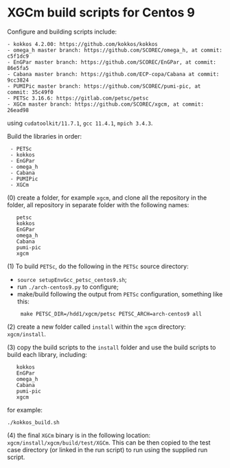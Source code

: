 # XGCm build scripts for Centos 9

Configure and building scripts include:
```
- kokkos 4.2.00: https://github.com/kokkos/kokkos
- omega_h master branch: https://github.com/SCOREC/omega_h, at commit: c5f1dc9
- EnGPar master branch: https://github.com/SCOREC/EnGPar, at commit: 86e5fa5
- Cabana master branch: https://github.com/ECP-copa/Cabana at commit: 9cc3824
- PUMIPic master branch: https://github.com/SCOREC/pumi-pic, at commit: 35c49f0
- PETSc 3.16.6: https://gitlab.com/petsc/petsc
- XGCm master branch: https://github.com/SCOREC/xgcm, at commit: 26ead98
```
using `cudatoolkit/11.7.1`, `gcc 11.4.1`, `mpich 3.4.3`.

Build the libraries in order:
```
 - PETSc
 - kokkos
 - EnGPar
 - omega_h
 - Cabana
 - PUMIPic
 - XGCm
```

(0) create a folder, for example `xgcm`, and clone all the repository in the folder, all repository in separate folder with the following names:
```
   petsc
   kokkos
   EnGPar
   omega_h
   Cabana
   pumi-pic
   xgcm
```

(1) To build `PETSc`, do the following in the `PETSc` source directory:
- `source setupEnvGcc_petsc_centos9.sh`;
- run `./arch-centos9.py` to configure;
- make/build following the output from `PETSc` configuration, something like this:
  ```
   make PETSC_DIR=/hdd1/xgcm/petsc PETSC_ARCH=arch-centos9 all
  ```

(2) create a new folder called `install` within the `xgcm` directory: `xgcm/install`.

(3) copy the build scripts to the `install` folder and use the build scripts to build each library, including:
```
   kokkos
   EnGPar
   omega_h
   Cabana
   pumi-pic
   xgcm
```
for example:
```
./kokkos_build.sh
```

(4) the final `XGCm` binary is in the following location: `xgcm/install/xgcm/build/test/XGCm`.
This can be then copied to the test case directory (or linked in the run script) to run using the supplied run script.
